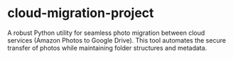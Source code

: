 # cloud-migration-project
A robust Python utility for seamless photo migration between cloud services (Amazon Photos to Google Drive). This tool automates the secure transfer of photos while maintaining folder structures and metadata.
